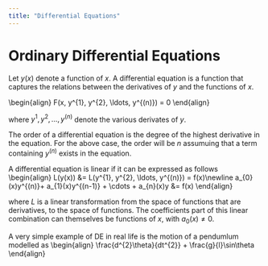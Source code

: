```yaml
---
title: "Differential Equations"
---
```


# Ordinary Differential Equations
Let $y(x)$ denote a function of $x$. A differential equation is a function that captures the relations between the derivatives of $y$ and the functions of $x$.

\begin{align}
    F(x, y^{1}, y^{2}, \ldots, y^{(n)}) = 0
\end{align}

where $y^{1}, y^{2}, \ldots, y^{(n)}$ denote the various derivates of $y$.

The order of a differential equation is the degree of the highest derivative in the equation. For the above case, the order will be $n$ assumuing that a term containing $y^{(n)}$ exists in the equation.

A differential equation is linear if it can be expressed as follows
\begin{align}
    L(y(x)) &= L(y^{1}, y^{2}, \ldots, y^{(n)}) = f(x)\newline
    a_{0}(x)y^{(n)}+ a_{1}(x)y^{(n-1)} + \cdots + a_{n}(x)y &= f(x)
\end{align}

where $L$ is a linear transformation from the space of functions that are derivatives, to the space of functions. The coefficients part of this linear combination can themselves be functions of $x$, with $a_{0}(x) \neq 0$.

A very simple example of DE in real life is the motion of a pendumlum modelled as
\begin{align}
    \frac{d^{2}\theta}{dt^{2}} + \frac{g}{l}\sin\theta
\end{align}



